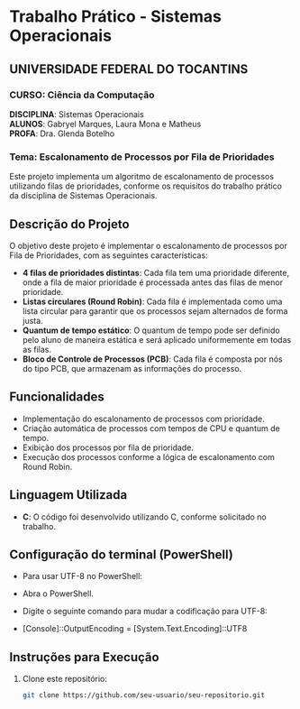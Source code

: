 # Trabalho Prático - Sistemas Operacionais

## UNIVERSIDADE FEDERAL DO TOCANTINS  
### CURSO: Ciência da Computação  
**DISCIPLINA**: Sistemas Operacionais  
**ALUNOS**: Gabryel Marques, Laura Mona e Matheus  
**PROFA**: Dra. Glenda Botelho

### Tema: Escalonamento de Processos por Fila de Prioridades

Este projeto implementa um algoritmo de escalonamento de processos utilizando filas de prioridades, conforme os requisitos do trabalho prático da disciplina de Sistemas Operacionais.

## Descrição do Projeto
O objetivo deste projeto é implementar o escalonamento de processos por Fila de Prioridades, com as seguintes características:

- **4 filas de prioridades distintas**: Cada fila tem uma prioridade diferente, onde a fila de maior prioridade é processada antes das filas de menor prioridade.
- **Listas circulares (Round Robin)**: Cada fila é implementada como uma lista circular para garantir que os processos sejam alternados de forma justa.
- **Quantum de tempo estático**: O quantum de tempo pode ser definido pelo aluno de maneira estática e será aplicado uniformemente em todas as filas.
- **Bloco de Controle de Processos (PCB)**: Cada fila é composta por nós do tipo PCB, que armazenam as informações do processo.

## Funcionalidades
- Implementação do escalonamento de processos com prioridade.
- Criação automática de processos com tempos de CPU e quantum de tempo.
- Exibição dos processos por fila de prioridade.
- Execução dos processos conforme a lógica de escalonamento com Round Robin.

## Linguagem Utilizada
- **C**: O código foi desenvolvido utilizando C, conforme solicitado no trabalho.

## Configuração do terminal (PowerShell)
- Para usar UTF-8 no PowerShell:

- Abra o PowerShell.
- Digite o seguinte comando para mudar a codificação para UTF-8:
- [Console]::OutputEncoding = [System.Text.Encoding]::UTF8


## Instruções para Execução
1. Clone este repositório:
   ```bash
   git clone https://github.com/seu-usuario/seu-repositorio.git
